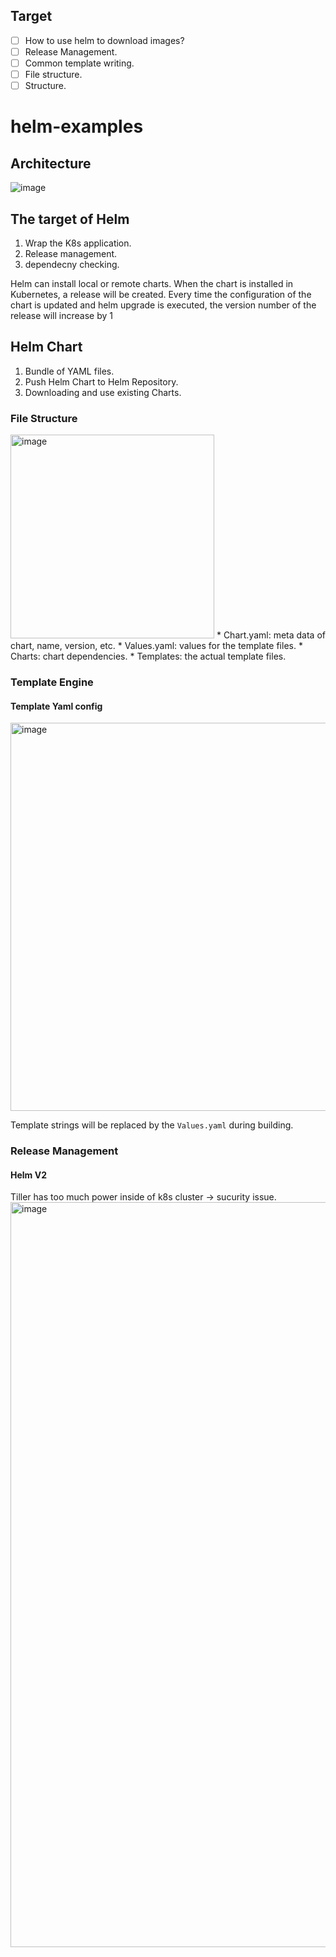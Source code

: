 ## Target
- [ ] How to use helm to download images?
- [ ] Release Management.
- [ ] Common template writing.
- [ ] File structure.
- [ ] Structure.

# helm-examples

## Architecture
![image](https://user-images.githubusercontent.com/96011359/156500515-c38fbfe8-4621-4277-8516-956e38739259.png)

## The target of Helm
1. Wrap the K8s application.
2. Release management.
3. dependecny checking.

Helm can install local or remote charts. When the chart is installed in Kubernetes, a release will be created. Every time the configuration of the chart is updated and helm upgrade is executed, the version number of the release will increase by 1

## Helm Chart
1. Bundle of YAML files.
2. Push Helm Chart to Helm Repository.
3. Downloading and use existing Charts.

### File Structure
<img width="326" alt="image" src="https://user-images.githubusercontent.com/96011359/156502509-3c2ffe4d-061f-4c7f-833e-e7377e8ca933.png">
* Chart.yaml: meta data of chart, name, version, etc.
* Values.yaml: values for the template files.
* Charts: chart dependencies.
* Templates: the actual template files.


### Template Engine
#### Template Yaml config

<img width="621" alt="image" src="https://user-images.githubusercontent.com/96011359/156502196-c07018a8-8b77-4fc4-8160-1ee5fc5eddc3.png">

Template strings will be replaced by the `Values.yaml` during building.

### Release Management
#### Helm V2
Tiller has too much power inside of k8s cluster -> sucurity issue.
<img width="1192" alt="image" src="https://user-images.githubusercontent.com/96011359/156503537-b3743bb5-b7d5-4b24-80c1-74ba22c6abef.png">
